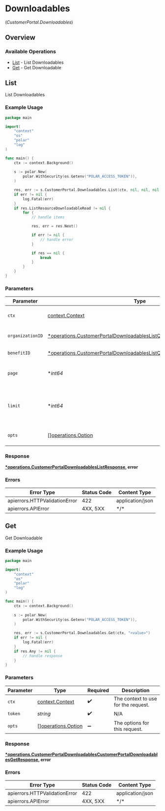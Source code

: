 # Downloadables
(*CustomerPortal.Downloadables*)

## Overview

### Available Operations

* [List](#list) - List Downloadables
* [Get](#get) - Get Downloadable

## List

List Downloadables

### Example Usage

```go
package main

import(
	"context"
	"os"
	"polar"
	"log"
)

func main() {
    ctx := context.Background()
    
    s := polar.New(
        polar.WithSecurity(os.Getenv("POLAR_ACCESS_TOKEN")),
    )

    res, err := s.CustomerPortal.Downloadables.List(ctx, nil, nil, nil, nil)
    if err != nil {
        log.Fatal(err)
    }
    if res.ListResourceDownloadableRead != nil {
        for {
            // handle items

            res, err = res.Next()

            if err != nil {
                // handle error
            }

            if res == nil {
                break
            }
        }
    }
}
```

### Parameters

| Parameter                                                                                                                                                             | Type                                                                                                                                                                  | Required                                                                                                                                                              | Description                                                                                                                                                           |
| --------------------------------------------------------------------------------------------------------------------------------------------------------------------- | --------------------------------------------------------------------------------------------------------------------------------------------------------------------- | --------------------------------------------------------------------------------------------------------------------------------------------------------------------- | --------------------------------------------------------------------------------------------------------------------------------------------------------------------- |
| `ctx`                                                                                                                                                                 | [context.Context](https://pkg.go.dev/context#Context)                                                                                                                 | :heavy_check_mark:                                                                                                                                                    | The context to use for the request.                                                                                                                                   |
| `organizationID`                                                                                                                                                      | [*operations.CustomerPortalDownloadablesListQueryParamOrganizationIDFilter](../../models/operations/customerportaldownloadableslistqueryparamorganizationidfilter.md) | :heavy_minus_sign:                                                                                                                                                    | Filter by organization ID.                                                                                                                                            |
| `benefitID`                                                                                                                                                           | [*operations.CustomerPortalDownloadablesListQueryParamBenefitIDFilter](../../models/operations/customerportaldownloadableslistqueryparambenefitidfilter.md)           | :heavy_minus_sign:                                                                                                                                                    | Filter by benefit ID.                                                                                                                                                 |
| `page`                                                                                                                                                                | **int64*                                                                                                                                                              | :heavy_minus_sign:                                                                                                                                                    | Page number, defaults to 1.                                                                                                                                           |
| `limit`                                                                                                                                                               | **int64*                                                                                                                                                              | :heavy_minus_sign:                                                                                                                                                    | Size of a page, defaults to 10. Maximum is 100.                                                                                                                       |
| `opts`                                                                                                                                                                | [][operations.Option](../../models/operations/option.md)                                                                                                              | :heavy_minus_sign:                                                                                                                                                    | The options for this request.                                                                                                                                         |

### Response

**[*operations.CustomerPortalDownloadablesListResponse](../../models/operations/customerportaldownloadableslistresponse.md), error**

### Errors

| Error Type                    | Status Code                   | Content Type                  |
| ----------------------------- | ----------------------------- | ----------------------------- |
| apierrors.HTTPValidationError | 422                           | application/json              |
| apierrors.APIError            | 4XX, 5XX                      | \*/\*                         |

## Get

Get Downloadable

### Example Usage

```go
package main

import(
	"context"
	"os"
	"polar"
	"log"
)

func main() {
    ctx := context.Background()
    
    s := polar.New(
        polar.WithSecurity(os.Getenv("POLAR_ACCESS_TOKEN")),
    )

    res, err := s.CustomerPortal.Downloadables.Get(ctx, "<value>")
    if err != nil {
        log.Fatal(err)
    }
    if res.Any != nil {
        // handle response
    }
}
```

### Parameters

| Parameter                                                | Type                                                     | Required                                                 | Description                                              |
| -------------------------------------------------------- | -------------------------------------------------------- | -------------------------------------------------------- | -------------------------------------------------------- |
| `ctx`                                                    | [context.Context](https://pkg.go.dev/context#Context)    | :heavy_check_mark:                                       | The context to use for the request.                      |
| `token`                                                  | *string*                                                 | :heavy_check_mark:                                       | N/A                                                      |
| `opts`                                                   | [][operations.Option](../../models/operations/option.md) | :heavy_minus_sign:                                       | The options for this request.                            |

### Response

**[*operations.CustomerPortalDownloadablesCustomerPortalDownloadablesGetResponse](../../models/operations/customerportaldownloadablescustomerportaldownloadablesgetresponse.md), error**

### Errors

| Error Type                    | Status Code                   | Content Type                  |
| ----------------------------- | ----------------------------- | ----------------------------- |
| apierrors.HTTPValidationError | 422                           | application/json              |
| apierrors.APIError            | 4XX, 5XX                      | \*/\*                         |